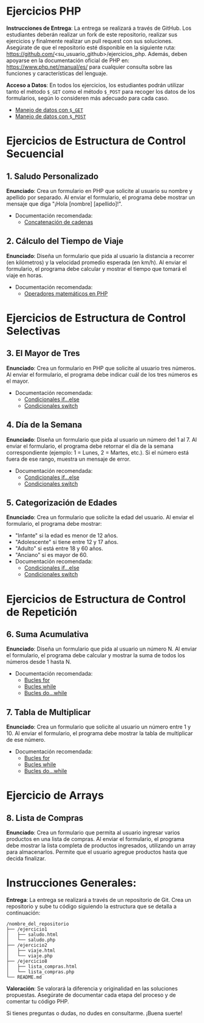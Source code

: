 
# Ejercicios PHP

**Instrucciones de Entrega**: La entrega se realizará a través de GitHub. Los estudiantes deberán realizar un fork de este repositorio, realizar sus ejercicios y finalmente realizar un pull request con sus soluciones. Asegúrate de que el repositorio esté disponible en la siguiente ruta: https://github.com/<su_usuario_github>/ejercicios_php. Además, deben apoyarse en la documentación oficial de PHP en: https://www.php.net/manual/es/ para cualquier consulta sobre las funciones y características del lenguaje.

**Acceso a Datos**: En todos los ejercicios, los estudiantes podrán utilizar tanto el método `$_GET` como el método `$_POST` para recoger los datos de los formularios, según lo consideren más adecuado para cada caso.  
   - [Manejo de datos con `$_GET`](https://www.php.net/manual/es/reserved.variables.get.php)  
   - [Manejo de datos con `$_POST`](https://www.php.net/manual/es/reserved.variables.post.php)

# Ejercicios de Estructura de Control Secuencial
## 1. Saludo Personalizado
**Enunciado**: Crea un formulario en PHP que solicite al usuario su nombre y apellido por separado. Al enviar el formulario, el programa debe mostrar un mensaje que diga "¡Hola [nombre] [apellido]!".  
   - Documentación recomendada:
     - [Concatenación de cadenas](https://www.php.net/manual/es/language.operators.string.php)

## 2. Cálculo del Tiempo de Viaje
**Enunciado**: Diseña un formulario que pida al usuario la distancia a recorrer (en kilómetros) y la velocidad promedio esperada (en km/h). Al enviar el formulario, el programa debe calcular y mostrar el tiempo que tomará el viaje en horas.  
   - Documentación recomendada:
     - [Operadores matemáticos en PHP](https://www.php.net/manual/es/language.operators.arithmetic.php)

# Ejercicios de Estructura de Control Selectivas

## 3. El Mayor de Tres
**Enunciado**: Crea un formulario en PHP que solicite al usuario tres números. Al enviar el formulario, el programa debe indicar cuál de los tres números es el mayor.  
   - Documentación recomendada:
     - [Condicionales if...else](https://www.php.net/manual/es/control-structures.if.php)
     - [Condicionales switch](https://www.php.net/manual/es/control-structures.switch.php)

## 4. Día de la Semana
**Enunciado**: Diseña un formulario que pida al usuario un número del 1 al 7. Al enviar el formulario, el programa debe retornar el día de la semana correspondiente (ejemplo: 1 = Lunes, 2 = Martes, etc.). Si el número está fuera de ese rango, muestra un mensaje de error.  
   - Documentación recomendada:
     - [Condicionales if...else](https://www.php.net/manual/es/control-structures.if.php)
     - [Condicionales switch](https://www.php.net/manual/es/control-structures.switch.php)

## 5. Categorización de Edades
**Enunciado**: Crea un formulario que solicite la edad del usuario. Al enviar el formulario, el programa debe mostrar:  
   - "Infante" si la edad es menor de 12 años.  
   - "Adolescente" si tiene entre 12 y 17 años.  
   - "Adulto" si está entre 18 y 60 años.  
   - "Anciano" si es mayor de 60.  
   - Documentación recomendada:
     - [Condicionales if...else](https://www.php.net/manual/es/control-structures.if.php)
     - [Condicionales switch](https://www.php.net/manual/es/control-structures.switch.php)

# Ejercicios de Estructura de Control de Repetición

## 6. Suma Acumulativa
**Enunciado**: Diseña un formulario que pida al usuario un número N. Al enviar el formulario, el programa debe calcular y mostrar la suma de todos los números desde 1 hasta N.  
   - Documentación recomendada:
     - [Bucles for](https://www.php.net/manual/es/control-structures.for.php)
     - [Bucles while](https://www.php.net/manual/es/control-structures.while.php)
     - [Bucles do...while](https://www.php.net/manual/es/control-structures.do.while.php)

## 7. Tabla de Multiplicar
**Enunciado**: Crea un formulario que solicite al usuario un número entre 1 y 10. Al enviar el formulario, el programa debe mostrar la tabla de multiplicar de ese número.  
   - Documentación recomendada:
     - [Bucles for](https://www.php.net/manual/es/control-structures.for.php)
     - [Bucles while](https://www.php.net/manual/es/control-structures.while.php)
     - [Bucles do...while](https://www.php.net/manual/es/control-structures.do.while.php)

# Ejercicio de Arrays

## 8. Lista de Compras
**Enunciado**: Crea un formulario que permita al usuario ingresar varios productos en una lista de compras. Al enviar el formulario, el programa debe mostrar la lista completa de productos ingresados, utilizando un array para almacenarlos. Permite que el usuario agregue productos hasta que decida finalizar.

# Instrucciones Generales:

**Entrega**: La entrega se realizará a través de un repositorio de Git. Crea un repositorio y sube tu código siguiendo la estructura que se detalla a continuación:

```
/nombre_del_repositorio
├── /ejercicio1
│   ├── saludo.html
│   └── saludo.php
├── /ejercicio2
│   ├── viaje.html
│   └── viaje.php
├── /ejercicio8
│   ├── lista_compras.html
│   └── lista_compras.php
└── README.md
```

**Valoración**: Se valorará la diferencia y originalidad en las soluciones propuestas. Asegúrate de documentar cada etapa del proceso y de comentar tu código PHP.

Si tienes preguntas o dudas, no dudes en consultarme. ¡Buena suerte!
